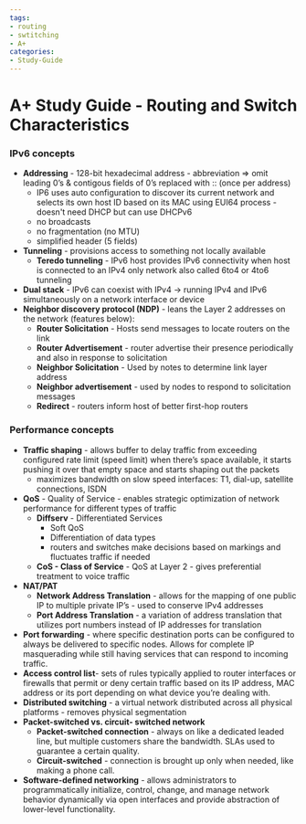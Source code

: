 ```yaml
---
tags: 
- routing
- swtitching
- A+
categories:
- Study-Guide
---
```


# A+ Study Guide - Routing and Switch Characteristics

### IPv6 concepts

  * <b class="malachite">Addressing</b> - 128-bit hexadecimal address - abbreviation => omit leading 0’s & contigous fields of 0’s replaced with :: (once per address)
      * IP6 uses auto configuration to discover its current network and selects its own host ID based on its MAC using EUI64 process - doesn't need DHCP but can use DHCPv6
      * no broadcasts
      * no fragmentation (no MTU)
      * simplified header (5 fields)
  * <b class="malachite">Tunneling</b> - provisions access to something not locally available
      * <b class="malachite">Teredo tunneling</b> - IPv6 host provides IPv6 connectivity when host is connected to an IPv4 only network also called 6to4 or 4to6 tunneling
  * <b class="malachite">Dual stack</b> - IPv6 can coexist with IPv4 -> running IPv4 and IPv6 simultaneously on a network interface or device
  * <b class="malachite">Neighbor discovery protocol (NDP)</b> - leans the Layer 2 addresses on the network (features below):
      * <b class="malachite">Router Solicitation</b> - Hosts send messages to locate routers on the link
      * <b class="malachite">Router Advertisement</b> - router advertise their presence periodically and also in response to solicitation
      * <b class="malachite">Neighbor Solicitation</b> - Used by notes to determine link layer address
      * <b class="malachite">Neighbor advertisement</b> - used by nodes to respond to solicitation messages
      * <b class="malachite">Redirect</b> - routers inform host of better first-hop routers
  
### Performance concepts
  * <b class="malachite">Traffic shaping</b> - allows buffer to delay traffic from exceeding configured rate limit (speed limit) when there’s space available, it starts pushing it over that empty space and starts shaping out the packets
      * maximizes bandwidth on slow speed interfaces: T1, dial-up, satellite connections, ISDN
  * <b class="malachite">QoS</b> - Quality of Service - enables strategic optimization of network performance for different types of traffic
      * <b class="malachite">Diffserv</b> - Differentiated Services
          * Soft QoS
          * Differentiation of data types
          * routers and switches make decisions based on markings and fluctuates traffic if needed
      * <b class="malachite">CoS - Class of Service</b> - QoS at Layer 2 - gives preferential treatment to voice traffic 
* <b class="malachite">NAT/PAT</b>
    * <b class="malachite">Network Address Translation</b> - allows for the mapping of one public IP to multiple private IP’s - used to conserve IPv4 addresses
    * <b class="malachite">Port Address Translation</b> - a variation of address translation that utilizes port numbers instead of IP addresses for translation
*  <b class="malachite">Port forwarding</b> - where specific destination ports can be configured to always be delivered to specific nodes. Allows for complete IP masquerading while still having services that can respond to incoming traffic. 
* <b class="malachite">Access control list</b>- sets of rules typically applied to router interfaces or firewalls that permit or deny certain traffic based on its IP address, MAC address or its port depending on what device you’re dealing with. 
* <b class="malachite">Distributed switching</b> - a virtual network distributed across all physical platforms - removes physical segmentation
* **Packet-switched vs. circuit- switched network**
    * <b class="malachite">Packet-switched connection</b> - always on like a dedicated leaded line, but multiple customers share the bandwidth. SLAs used to guarantee a certain quality. 
    * <b class="malachite">Circuit-switched</b> - connection is brought up only when needed, like making a phone call.
* <b class="malachite">Software-defined networking</b> - allows administrators to programmatically initialize, control, change, and manage network behavior dynamically via open interfaces and provide abstraction of lower-level functionality.

